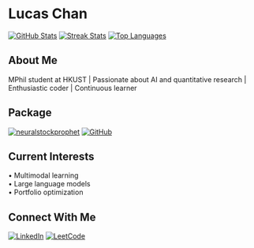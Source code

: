 # Lucas Chan

[![GitHub Stats](https://github-readme-stats.vercel.app/api?username=lucaswychan&hide_title=false&hide_rank=true&show_icons=true&include_all_commits=true&count_private=true&disable_animations=false&theme=dracula&locale=en&hide_border=false)](https://github.com/lucaswychan)
[![Streak Stats](https://streak-stats.demolab.com?user=lucaswychan&locale=en&mode=daily&theme=dracula&hide_border=false&border_radius=5)](https://github.com/lucaswychan)
[![Top Languages](https://github-readme-stats.vercel.app/api/top-langs/?username=lucaswychan&layout=compact&theme=dracula&hide_border=false&border_radius=5)](https://github.com/lucaswychan)

## About Me

MPhil student at HKUST | Passionate about AI and quantitative research | Enthusiastic coder | Continuous learner

## Package

[![neuralstockprophet](https://img.shields.io/pypi/v/neuralstockprophet?label=neuralstockprophet&color=blue)](https://pypi.org/project/neuralstockprophet/)
[![GitHub](https://img.shields.io/github/stars/lucaswychan/neural-stock-prophet?style=social)](https://github.com/lucaswychan/neuralstockprophet)

## Current Interests
 
• Multimodal learning  
• Large language models  
• Portfolio optimization  

## Connect With Me

[![LinkedIn](https://img.shields.io/static/v1?message=LinkedIn&style=flat-square&logo=linkedin&color=0077B5&logoColor=white)](https://www.linkedin.com/in/lucas-chan-578039267)
[![LeetCode](https://img.shields.io/static/v1?style=flat-square&message=LeetCode&logo=leetcode&color=black)](https://leetcode.com/u/lucaswyc/)
